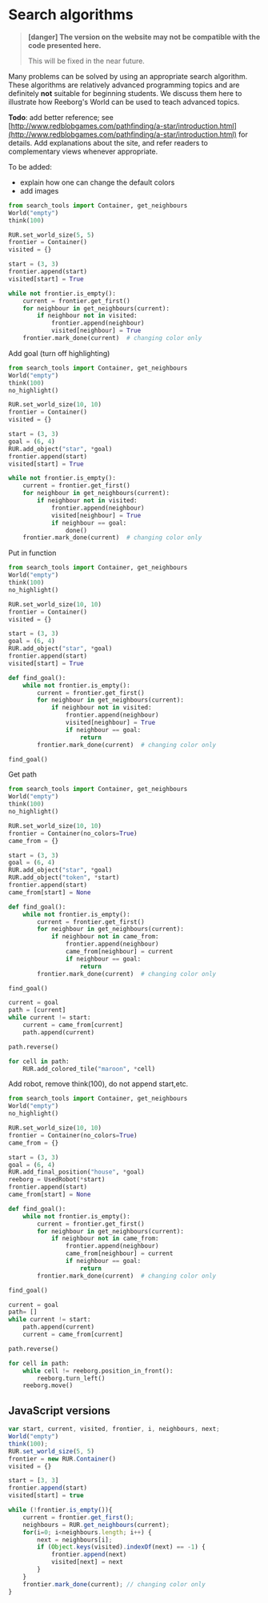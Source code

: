 # Search algorithms

> **\[danger\] The version on the website may not be compatible with the code presented here.**
>
> This will be fixed in the near future.

Many problems can be solved by using an appropriate search algorithm.
These algorithms are relatively advanced programming topics and are definitely
**not** suitable for beginning students.  We discuss them here to illustrate
how Reeborg's World can be used to teach advanced topics.



**Todo**: add better reference; see [http://www.redblobgames.com/pathfinding/a-star/introduction.html](http://www.redblobgames.com/pathfinding/a-star/introduction.html) for details.
Add explanations about the site, and refer readers to complementary views whenever appropriate.



To be added:

* explain how one can change the default colors
* add images

```py
from search_tools import Container, get_neighbours
World("empty")
think(100)

RUR.set_world_size(5, 5)
frontier = Container()
visited = {}

start = (3, 3)
frontier.append(start)
visited[start] = True

while not frontier.is_empty():
    current = frontier.get_first()
    for neighbour in get_neighbours(current):
        if neighbour not in visited:
            frontier.append(neighbour)
            visited[neighbour] = True
    frontier.mark_done(current)  # changing color only
```

Add goal \(turn off highlighting\)

```py
from search_tools import Container, get_neighbours
World("empty")
think(100)
no_highlight()

RUR.set_world_size(10, 10)
frontier = Container()
visited = {}

start = (3, 3)
goal = (6, 4)
RUR.add_object("star", *goal)
frontier.append(start)
visited[start] = True

while not frontier.is_empty():
    current = frontier.get_first()
    for neighbour in get_neighbours(current):
        if neighbour not in visited:
            frontier.append(neighbour)
            visited[neighbour] = True
            if neighbour == goal:
                done()
    frontier.mark_done(current)  # changing color only
```

Put in function

```py
from search_tools import Container, get_neighbours
World("empty")
think(100)
no_highlight()

RUR.set_world_size(10, 10)
frontier = Container()
visited = {}

start = (3, 3)
goal = (6, 4)
RUR.add_object("star", *goal)
frontier.append(start)
visited[start] = True

def find_goal():
    while not frontier.is_empty():
        current = frontier.get_first()
        for neighbour in get_neighbours(current):
            if neighbour not in visited:
                frontier.append(neighbour)
                visited[neighbour] = True
                if neighbour == goal:
                    return
        frontier.mark_done(current)  # changing color only

find_goal()
```

Get path

```py
from search_tools import Container, get_neighbours
World("empty")
think(100)
no_highlight()

RUR.set_world_size(10, 10)
frontier = Container(no_colors=True)
came_from = {}

start = (3, 3)
goal = (6, 4)
RUR.add_object("star", *goal)
RUR.add_object("token", *start)
frontier.append(start)
came_from[start] = None

def find_goal():
    while not frontier.is_empty():
        current = frontier.get_first()
        for neighbour in get_neighbours(current):
            if neighbour not in came_from:
                frontier.append(neighbour)
                came_from[neighbour] = current
                if neighbour == goal:
                    return
        frontier.mark_done(current)  # changing color only

find_goal()

current = goal
path = [current]
while current != start:
    current = came_from[current]
    path.append(current)

path.reverse()

for cell in path:
    RUR.add_colored_tile("maroon", *cell)
```

Add robot, remove think\(100\), do not append start,etc.

```py
from search_tools import Container, get_neighbours
World("empty")
no_highlight()

RUR.set_world_size(10, 10)
frontier = Container(no_colors=True)
came_from = {}

start = (3, 3)
goal = (6, 4)
RUR.add_final_position("house", *goal)
reeborg = UsedRobot(*start)
frontier.append(start)
came_from[start] = None

def find_goal():
    while not frontier.is_empty():
        current = frontier.get_first()
        for neighbour in get_neighbours(current):
            if neighbour not in came_from:
                frontier.append(neighbour)
                came_from[neighbour] = current
                if neighbour == goal:
                    return
        frontier.mark_done(current)  # changing color only

find_goal()

current = goal
path= []
while current != start:
    path.append(current)
    current = came_from[current]

path.reverse()

for cell in path:
    while cell != reeborg.position_in_front():
        reeborg.turn_left()
    reeborg.move()
```

## JavaScript versions

```js
var start, current, visited, frontier, i, neighbours, next;
World("empty")
think(100);
RUR.set_world_size(5, 5)
frontier = new RUR.Container()
visited = {}

start = [3, 3]
frontier.append(start)
visited[start] = true

while (!frontier.is_empty()){
    current = frontier.get_first();
    neighbours = RUR.get_neighbours(current);
    for(i=0; i<neighbours.length; i++) {
        next = neighbours[i];
        if (Object.keys(visited).indexOf(next) == -1) {
            frontier.append(next)
            visited[next] = next
        }
    }
    frontier.mark_done(current); // changing color only
}
```
